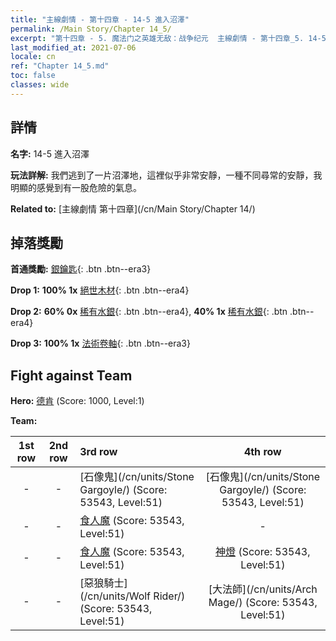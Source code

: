 ```yaml
---
title: "主線劇情 - 第十四章 - 14-5 進入沼澤"
permalink: /Main Story/Chapter 14_5/
excerpt: "第十四章 - 5. 魔法门之英雄无敌：战争纪元  主線劇情 - 第十四章_5. 14-5 進入沼澤"
last_modified_at: 2021-07-06
locale: cn
ref: "Chapter 14_5.md"
toc: false
classes: wide
---
```


## 詳情

 **名字:** 14-5 進入沼澤

 **玩法詳解:** 我們逃到了一片沼澤地，這裡似乎非常安靜，一種不同尋常的安靜，我明顯的感覺到有一股危險的氣息。

 **Related to:** [主線劇情 第十四章](/cn/Main Story/Chapter 14/)

## 掉落獎勵

 **首通獎勵:** [銀鑰匙](/cn/Items/con_693/){: .btn .btn--era3}

 **Drop 1:** **100% 1x** [絕世木材](/cn/Items/mat_48/){: .btn .btn--era4}

 **Drop 2:** **60% 0x** [稀有水銀](/cn/Items/mat_42/){: .btn .btn--era4}, **40% 1x** [稀有水銀](/cn/Items/mat_42/){: .btn .btn--era4}

 **Drop 3:** **100% 1x** [法術卷軸](/cn/Items/con_694/){: .btn .btn--era3}


## Fight against Team
 **Hero:** [德肯](/cn/heroes/Dracon/) (Score: 1000, Level:1)

 **Team:**


  | 1st row | 2nd row | 3rd row | 4th row |
  |:----:|:----:|:----|:----:|
  | - | - | [石像鬼](/cn/units/Stone Gargoyle/) (Score: 53543, Level:51)  | [石像鬼](/cn/units/Stone Gargoyle/) (Score: 53543, Level:51)  |
  | - | - | [食人魔](/cn/units/Ogre/) (Score: 53543, Level:51)  | - |
  | - | - | [食人魔](/cn/units/Ogre/) (Score: 53543, Level:51)  | [神燈](/cn/units/Genie/) (Score: 53543, Level:51)  |
  | - | - | [惡狼騎士](/cn/units/Wolf Rider/) (Score: 53543, Level:51)  | [大法師](/cn/units/Arch Mage/) (Score: 53543, Level:51)  |


